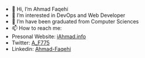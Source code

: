 - 👋 Hi, I’m Ahmad Faqehi
- 👀 I’m interested in DevOps and Web Developer 
- 🌱 I’m have been graduated from Computer Sciences 
- 📫 How to reach me:
- Presonal Website: [iAhmad.info](https://iahmad.info)
- Twitter: [A_F775](https://twitter.com/A_F775)
- Linkedin: [Ahmad-Faqehi](https://www.linkedin.com/in/ahmad-faqehi/)
